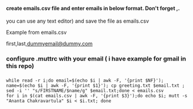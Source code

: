 #### create emails.csv file and enter emails in below format. Don't forget ,. 
you can use any text editor) and save the file as emails.csv 

Example from emails.csv

first,last,dummyemail@dummy.com

### configure .muttrc with your email ( i have example for gmail in this repo)

###

```
while read -r i;do email=$(echo $i | awk -F, '{print $NF}'); name=$(echo $i | awk -F, '{print $1}'); cp greeting.txt $email.txt ; sed -i '' "s/FIRSTNAME/$name/g" $email.txt;done < emails.csv
for i in $(cat emails.csv | awk -F, '{print $3}');do echo $i; mutt -s "Ananta Chakravartula" $i < $i.txt; done

```
